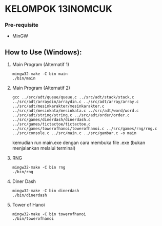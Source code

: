 # KELOMPOK 13INOMCUK

### Pre-requisite

- MinGW

## How to Use (Windows):

1.  Main Program (Alternatif 1)

    ```
    mingw32-make -C bin main
    ./bin/main
    ```

2.  Main Program (Alternatif 2)

    ```
    gcc ../src/adt/queue/queue.c ../src/adt/stack/stack.c ../src/adt/arraydin/arraydin.c ../src/adt/array/array.c ../src/adt/mesinkarakter/mesinkarakter.c ../src/adt/mesinkata/mesinkata.c ../src/adt/word/word.c ../src/adt/string/string.c ../src/adt/order/order.c ../src/games/dinerdash/dinerdash.c ../src/games/tictactoe/tictactoe.c ../src/games/towerofhanoi/towerofhanoi.c ../src/games/rng/rng.c ../src/console.c ../src/main.c ../src/gambar.c -o main
    ```

    kemudian run main.exe dengan cara membuka file .exe (bukan menjalankan melalui terminal)

3.  RNG

    ```
    mingw32-make -C bin rng
    ./bin/rng
    ```

4.  Diner Dash

    ```
    mingw32-make -C bin dinerdash
    ./bin/dinerdash
    ```

5.  Tower of Hanoi

    ```
    mingw32-make -C bin towerofhanoi
    ./bin/towerofhanoi
    ```

